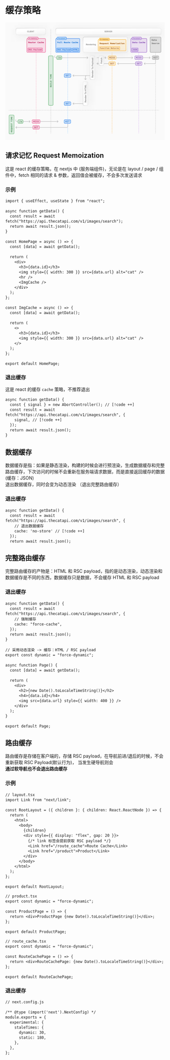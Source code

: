 # 缓存策略

![缓存策略](./images/caching.png)

## 请求记忆 Request Memoization

这是 react 的缓存策略，在 nextjs 中 (服务端组件)，无论是在 layout / page / 组件中，fetch 相同的请求 & 参数，返回值会被缓存，不会多次发送请求

### 示例

```tsx
import { useEffect, useState } from "react";

async function getData() {
  const result = await fetch("https://api.thecatapi.com/v1/images/search");
  return await result.json();
}

const HomePage = async () => {
  const [data] = await getData();

  return (
    <div>
      <h3>{data.id}</h3>
      <img style={{ width: 300 }} src={data.url} alt="cat" />
      <hr />
      <ImgCache />
    </div>
  );
};

const ImgCache = async () => {
  const [data] = await getData();

  return (
    <>
      <h3>{data.id}</h3>
      <img style={{ width: 300 }} src={data.url} alt="cat" />
    </>
  );
};

export default HomePage;
```

### 退出缓存

这是 react 的缓存 `cache` 策略，不推荐退出

```tsx
async function getData() {
  const { signal } = new AbortController(); // [!code ++]
  const result = await fetch("https://api.thecatapi.com/v1/images/search", {
    signal, // [!code ++]
  });
  return await result.json();
}
```

## 数据缓存

数据缓存是指：如果是静态渲染，构建的时候会进行预渲染，生成数据缓存和完整路由缓存，下次访问的时候不会重新在服务端请求数据，而是直接返回缓存的数据 (缓存：JSON)  
退出数据缓存，同时会变为动态渲染 （退出完整路由缓存）

### 退出缓存

```tsx
async function getData() {
  const result = await fetch("https://api.thecatapi.com/v1/images/search", {
    // 退出数据缓存
    cache: 'no-store' // [!code ++]
  });
  return await result.json();
```

## 完整路由缓存

完整路由缓存的产物是：HTML 和 RSC payload，指的是动态渲染，动态渲染和数据缓存是不同的东西，数据缓存只是数据，不会缓存 HTML 和 RSC payload

### 退出缓存

```tsx
async function getData() {
  const result = await fetch("https://api.thecatapi.com/v1/images/search", {
    // 强制缓存
    cache: "force-cache",
  });
  return await result.json();
}

// 采用动态渲染 -> 缓存：HTML / RSC payload
export const dynamic = "force-dynamic";

async function Page() {
  const [data] = await getData();

  return (
    <div>
      <h2>{new Date().toLocaleTimeString()}</h2>
      <h4>{data.id}</h4>
      <img src={data.url} style={{ width: 400 }} />
    </div>
  );
}

export default Page;
```

## 路由缓存

路由缓存是存储在客户端的，存储 RSC payload，在导航前进/退后的时候，不会重新获取 RSC Payload(默认行为)， 当发生硬导航则会  
**通过软导航也不会退出路由缓存**

### 示例

```tsx
// layout.tsx
import Link from "next/link";

const RootLayout = ({ children }: { children: React.ReactNode }) => {
  return (
    <html>
      <body>
        {children}
        <div style={{ display: "flex", gap: 20 }}>
          {/* link 标签会提前获取 RSC payload */}
          <Link href="/route_cache">Route Cache</Link>
          <Link href="/product">Product</Link>
        </div>
      </body>
    </html>
  );
};

export default RootLayout;
```

```tsx
// product.tsx
export const dynamic = "force-dynamic";

const ProductPage = () => {
  return <div>ProductPage {new Date().toLocaleTimeString()}</div>;
};

export default ProductPage;
```

```tsx
// route_cache.tsx
export const dynamic = "force-dynamic";

const RouteCachePage = () => {
  return <div>RouteCachePage: {new Date().toLocaleTimeString()}</div>;
};

export default RouteCachePage;
```

### 退出缓存

```tsx
// next.config.js

/** @type (import('next').NextConfig) */
module.exports = {
  experimental: {
    staleTimes: {
      dynamic: 30,
      static: 180,
    },
  },
};
```

